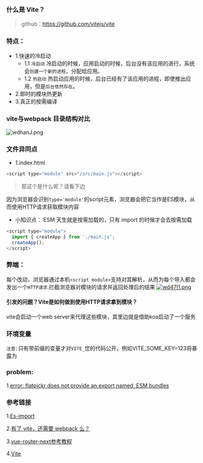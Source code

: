 ### 什么是 Vite？
> github：https://github.com/vitejs/vite


### 特点：

- 1.快速的冷启动
    - 1.1 `冷启动`
        冷启动的时候，应用启动的时候，后台没有该应用的进行，系统会`创建一个新的进程`，分配给应用。
    - 1.2 `热启动`
        热启动应用的时候，后台已经有了该应用的进程，即使推出应用，但是`后台依然存在`。    
- 2.即时的模块热更新
- 3.真正的按需编译


### vite与webpack 目录结构对比

![wdhanJ.png](https://s1.ax1x.com/2020/09/12/wdhanJ.png)



### 文件异同点

- 1.index.html
 
``` js
<script type="module" src="/src/main.js"></script>
```
> 那这个是什么呢？请看下边

因为浏览器会识别`type='module'`的script元素，浏览器会把它当作是ES模块，从而使用HTTP请求获取模块内容

- 小知识点：
ESM 天生就是按需加载的，只有 import 的时候才会去按需加载

``` js
<script type="module">
  import { createApp } from './main.js‘;
  createApp();
</script>
```

### 弊端：
每个改动，浏览器通过本机`<script module>`支持对其解析，从而为每个导入都会发出一个`HTTP请求`.拦截浏览器对模块的请求并返回处理后的结果
[![wd47I1.png](https://s1.ax1x.com/2020/09/12/wd47I1.png)](https://imgchr.com/i/wd47I1)

#### 引发的问题？Vite是如何做到使用HTTP请求拿到模块？
vite会启动一个web server来代理这些模块，其里边就是借助koa启动了一个服务

### 环境变量

`注意:`只有带前缀的变量才对`VITE_`您的代码公开。例如VITE_SOME_KEY=123将暴露为



### problem:

1.[error: flatpickr does not provide an export named, ESM bundles](https://github.com/vitejs/vite/issues/813)








### 参考链接
1.[Es-import](https://developer.mozilla.org/en-US/docs/Web/JavaScript/Reference/Statements/import)

2.[有了 vite，还需要 webpack 么？](https://zhuanlan.zhihu.com/p/150083887?from_voters_page=true)

3.[vue-router-next参考教程](https://github.com/vuejs/vue-router-next)

4.[Vite](https://github.com/vitejs/vite)